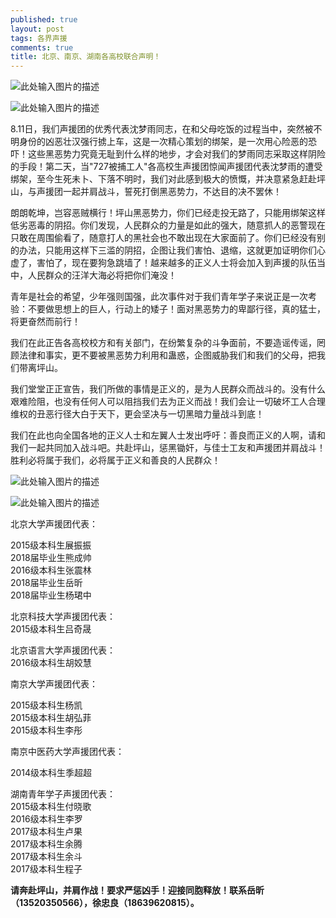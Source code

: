 ```yaml
---
published: true
layout: post
tags: 各界声援
comments: true
title: 北京、南京、湖南各高校联合声明！
---
```


![此处输入图片的描述](http://wx3.sinaimg.cn/mw690/0060lm7Tly1fu9c23moumj31kw16oqv5.jpg)

![此处输入图片的描述](http://wx3.sinaimg.cn/mw690/0060lm7Tly1fu9c08ihzhj31kw16ohdu.jpg)

8.11日，我们声援团的优秀代表沈梦雨同志，在和父母吃饭的过程当中，突然被不明身份的凶恶壮汉强行掳上车，这是一次精心策划的绑架，是一次用心险恶的恐吓！这些黑恶势力究竟无耻到什么样的地步，才会对我们的梦雨同志采取这样阴险的手段！第二天，当"727被捕工人"各高校生声援团惊闻声援团代表沈梦雨的遭受绑架，至今生死未卜、下落不明时，我们对此感到极大的愤慨，并决意紧急赶赴坪山，与声援团一起并肩战斗，誓死打倒黑恶势力，不达目的决不罢休！



朗朗乾坤，岂容恶贼横行！坪山黑恶势力，你们已经走投无路了，只能用绑架这样低劣恶毒的阴招。你们发现，人民群众的力量是如此的强大，随意抓人的恶警现在只敢在周围偷看了，随意打人的黑社会也不敢出现在大家面前了。你们已经没有别的办法，只能用这样下三滥的阴招，企图让我们害怕、退缩，这就更加证明你们心虚了，害怕了，现在要狗急跳墙了！越来越多的正义人士将会加入到声援的队伍当中，人民群众的汪洋大海必将把你们淹没！

青年是社会的希望，少年强则国强，此次事件对于我们青年学子来说正是一次考验：不要做思想上的巨人，行动上的矮子！面对黑恶势力的卑鄙行径，真的猛士，将更奋然而前行！


我们在此正告各高校校方和有关部门，在纷繁复杂的斗争面前，不要造谣传谣，罔顾法律和事实，更不要被黑恶势力利用和蛊惑，企图威胁我们和我们的父母，把我们带离坪山。



我们堂堂正正宣告，我们所做的事情是正义的，是为人民群众而战斗的。没有什么艰难险阻，也没有任何人可以阻挡我们去为正义而战！我们会让一切破坏工人合理维权的丑恶行径大白于天下，更会坚决与一切黑暗力量战斗到底！



我们在此也向全国各地的正义人士和左翼人士发出呼吁：善良而正义的人啊，请和我们一起共同加入战斗吧。共赴坪山，惩黑锄奸，与佳士工友和声援团并肩战斗！胜利必将属于我们，必将属于正义和善良的人民群众！



![此处输入图片的描述](http://wx1.sinaimg.cn/mw690/0060lm7Tly1fu9bx8t45gj31kw16ohdu.jpg)

![此处输入图片的描述](http://wx2.sinaimg.cn/mw690/0060lm7Tly1fu9bzxw6rbj31kw1flkjl.jpg)

北京大学声援团代表：

2015级本科生展振振\
2018届毕业生熊成帅\
2016级本科生张震林\
2018届毕业生岳昕\
2018届毕业生杨珺中

北京科技大学声援团代表：\
2015级本科生吕奇晟

北京语言大学声援团代表：\
2016级本科生胡姣慧

南京大学声援团代表：

2015级本科生杨凯\
2015级本科生胡弘菲\
2015级本科生李彤

南京中医药大学声援团代表：

2014级本科生季超超

湖南青年学子声援团代表：\
2015级本科生付晓歌\
2016级本科生李罗\
2017级本科生卢果\
2017级本科生余腾\
2017级本科生余斗\
2017级本科生程子



**请奔赴坪山，并肩作战！要求严惩凶手！迎接同胞释放！联系岳昕（13520350566），徐忠良（18639620815）。**
